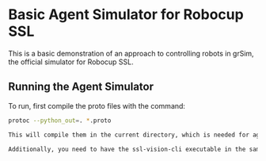 # Basic Agent Simulator for Robocup SSL
This is a basic demonstration of an approach to controlling robots in grSim, the official simulator for Robocup SSL. 

## Running the Agent Simulator
To run, first compile the proto files with the command:

```bash
protoc --python_out=. *.proto

This will compile them in the current directory, which is needed for agent_simulator.py to run.

Additionally, you need to have the ssl-vision-cli executable in the same directory. You need to also set the "vision multicast port" on grSim to 10006. 
